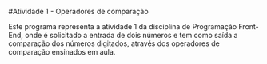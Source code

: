 #Atividade 1 - Operadores de comparação 

Este programa representa a atividade 1 da disciplina de Programação Front-End, onde é solicitado a 
entrada de dois números e tem como saída a comparação dos números digitados, através dos operadores de comparação 
ensinados em aula.